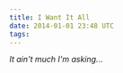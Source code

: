 ```yaml
---
title: I Want It All
date: 2014-01-01 23:48 UTC
tags:
---
```


*It ain't much I'm asking...*

<script src="https://gist.github.com/ags/8213000.js"></script>
